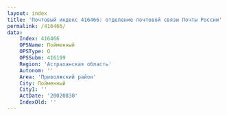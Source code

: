 ```yaml
---
layout: index
title: 'Почтовый индекс 416466: отделение почтовой связи Почты России'
permalink: /416466/
data:
    Index: 416466
    OPSName: Пойменный
    OPSType: О
    OPSSubm: 416199
    Region: 'Астраханская область'
    Autonom: ''
    Area: 'Приволжский район'
    City: Пойменный
    City1: ''
    ActDate: '20020830'
    IndexOld: ''
---
```

